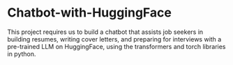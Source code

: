 # Chatbot-with-HuggingFace
This project requires us to build a chatbot that assists job seekers in building resumes, writing cover letters, and preparing for interviews with a pre-trained LLM on HuggingFace, using the transformers and torch libraries in python. 
